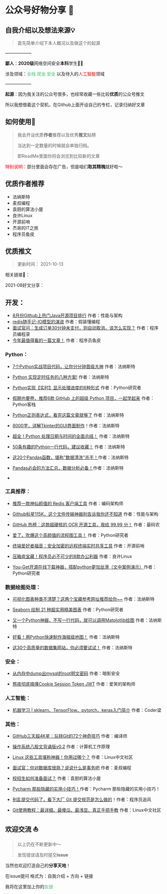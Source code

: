 # 公众号好物分享 :shark:

## 自我介绍以及想法来源💡

> 首先简单介绍下本人概况以及做这个的起源

——————

**鄙人**：**2020级**网络空间安全**本科**学生👨‍🎓

涉及领域：<font color=#41BF6C>全栈</font> <font color=#41BF6C>爬虫</font> <font color=#41BF6C>安全</font> 以及待入的<font color=red>人工智能</font>领域

——————

**起源**：因为我关注的公众号很多，也经常收藏一些比较**优质**的公众号推文

所以我想借着这个契机，在Github上面开设自己的专栏，记录归纳好文章

## 如何使用🧪

> 我会开设优质**作者**推荐以及优秀**推文**贴榜
>
> 当达到一定数量的时候就会单独归档。
>
> 即ReadMe里面你将会浏览到比较新的文章

<font color=red>特别说明</font>：部分里面会存在广告，但是咱们**取其精魄**就好啦～

##  优质作者推荐

- 法纳斯特
- 麦叔编程
- 袁厨的算法小屋
- 良许Linux
- 开源前哨
- 杰哥的IT之旅
- 程序员鱼皮

##  优质推文

> 更新时间： 2021-10-13

相关链接🔗：

2021-08好文分享：

##  开发：

- [8月份Github上热门Java开源项目排行](https://mp.weixin.qq.com/s/UaD7AQclQ7gjpseQ0wEjIw)  作者：性能与架构
- [redis随手记-IO模型的演进](https://mp.weixin.qq.com/s/cLmmw5UqrosjvyKxZuw3Eg) 作者：假装懂编程
- [面试官问：生成订单30分钟未支付，则自动取消，该怎么实现？](https://mp.weixin.qq.com/s/iQnbTLcHA0Nq9JV6f2c-Rw) 作者：程序员编程录
- [今年最值得看的一篇文章！](https://mp.weixin.qq.com/s/iArs_RyR_k5VUizQsQ6gQA) 作者：程序员鱼皮

###  Python：

- [7个Python实战项目代码，让你分分钟晋级大神](https://mp.weixin.qq.com/s/aL3UJJJtv5PqoNIE0ptwYQ)  作者：法纳斯特
- [Python 实现定时任务的八种方案!](https://mp.weixin.qq.com/s/MepVHI3EpksqXHqOREmorA)  作者：法纳斯特

- [Python实现【实时】显示处理进度的6种形式](https://mp.weixin.qq.com/s/JG-BwXddfC6UbAeQnD2Beg) 作者：Python研究者

- [假期也要卷，推荐6款 GitHub 上的超级 Python 项目，一起学起来](https://mp.weixin.qq.com/s/KHjTljhr394APVmFh2PIfA) 作者：Python客栈
- [Python正则表达式，看完这篇文章就够了](https://mp.weixin.qq.com/s/LScPAZiP7GgLiB_UN1oH_Q) 作者：法纳斯特

- [8000字，详解Tkinter的GUI界面制作](https://mp.weixin.qq.com/s/V_B8eQI9TvNmcB73sdin-A)！作者：法纳斯特

- [超全！Python 处理日期与时间的全面总结！](https://mp.weixin.qq.com/s/8yhahVkP46COQoA4yaeQyQ) 作者：法纳斯特
- [50条有趣的Python一行代码，建议收藏！](https://mp.weixin.qq.com/s/vBC6Mte1I4cahr2hJKSfqA) 作者：法纳斯特

- [这20个Pandas函数，堪称"数据清洗"杀手！](https://mp.weixin.qq.com/s/FJ82YM-UbZj5AEF8Zy_LGw)作者：法纳斯特

- [Pandas必会的方法汇总，数据分析必备！](https://mp.weixin.qq.com/s/ePp1lYlitO5PKAhn59xinQ)作者：法纳斯特
- 

###  工具推荐：

- [推荐一款神仙颜值的 Redis 客户端工具](https://mp.weixin.qq.com/s/ghP-oH3VecxHT_w-AGHPrA)  作者：编码架构师

- [Github标星115K，这个文件传输神器别告诉我你还不知道](https://mp.weixin.qq.com/s/GjNm4z-SQIf_aHXUL3Zqkw) 作者：性能与架构

- [GitHub 热榜：这款超硬核的 OCR 开源工具，我给 99.99 分！](https://mp.weixin.qq.com/s/Jg9tmYCAtJwF-AoiG1549g) 作者：最码农
- [爱了，吹爆这个高颜值的流程图工具！](https://mp.weixin.qq.com/s/7WYvUlbjkLkNEonpybRCgw) 作者：Python研究者

- [终端爱好者福音：安全加密的远程终端实时共享工具](https://mp.weixin.qq.com/s/njd715TbP00lS3SJoBVaMQ) 作者：开源前哨

- [压箱底宝藏！程序员必不可少的8款办公利器](https://mp.weixin.qq.com/s/8m-YOW4PZ_pvij53j5mQGw) 作者：良许Linux

- [You-Get开源在线下载神器，搭配python更加丝滑（文中案例演示）](https://mp.weixin.qq.com/s/GJQe40_fw0wwN2CXJHsFUw)作者：Python研究者

###  数据绘图处理：

- [可视化图表种类不清楚？这两个宝藏参考网址推荐给你~~](https://mp.weixin.qq.com/s/3_kQ8m9tdWh536EsniDdeg)  作者：法纳斯特

- [Seaborn 绘制 21 种超实用精美图表](https://mp.weixin.qq.com/s/QRKGjc1fPfsSP_IOxsBi9A)  作者：Python研究者

- [又一个Python神器，不写一行代码，就可以调用Matplotlib绘图](https://mp.weixin.qq.com/s/6ftmwDzlyuCgN5YsX81pKQ) 作者：法纳斯特
- [好看！用Python快速制作海报级地图！](https://mp.weixin.qq.com/s/dLjkBXeSHezs6jg4tRgTEw)  作者：法纳斯特

- [这30个高质量的数据集网站，你必须要试试！](https://mp.weixin.qq.com/s/ZkoU2saT5PLcwj-UqPXYZw) 作者：法纳斯特

###  安全：

- [从内存中dump出mysql的root明文密码](https://mp.weixin.qq.com/s/ZSELyNyZCTN003Po-wKAMA)  作者：暗影安全

- [熬夜彻底搞懂Cookie Session Token JWT](https://mp.weixin.qq.com/s/_XGHtz07A0ESxJPspmNY1Q) 作者：爱笑的架构师

###  人工智能：

- [机器学习 | sklearn、TensorFlow、pytorch、keras入门简介](https://mp.weixin.qq.com/s/ScIHXPyr9jLerJt5Eb9ksA)  作者：Coder梁	

###  其他：

- [GitHub三天超4K星：玩转Git的72个神奇技巧](https://mp.weixin.qq.com/s/cES1R-JI_bM7mnKPdGYUAQ)  作者：编译师

- [操作系统八股文背诵版v0.2](https://mp.weixin.qq.com/s/Ss0Vps19pAkBLZMBrtSN8g) 作者：计算机工作原理

- [Linux 这些工具堪称神器！你用过哪个？](https://mp.weixin.qq.com/s/sRu99R4iudpEWR9OQRPYkQ) 作者：Linux中文社区
- [面试官：你对数据库很熟？说说什么是事务吧](https://mp.weixin.qq.com/s/Fi2uhIvEVuuqiqCmdiojWw) 作者：麦叔编程

- [校招生如何准备面试？](https://mp.weixin.qq.com/s/1NVJscKg1ueLF134FtgNnw) 作者：袁厨的算法小屋

- [Pycharm 那些隐藏的实用小技巧！](https://mp.weixin.qq.com/s/9QfuVum8jUFvKnrv7F5dqA)作者：Pycharm 那些隐藏的实用小技巧！
- [别乱提交代码了，看下大厂 Git 提交规范是怎么做的](https://mp.weixin.qq.com/s/GvoitVTefFxxtjTVM2Wg3g)！作者：程序员追风

- [Git使用教程：最详细、最傻瓜、最浅显、真正手把手教](https://mp.weixin.qq.com/s/Vp5vKQaZIpz3EeZH_QEEgQ) 作者：Linux中文社区

##  欢迎交流 :sailboat:

> 以上仍在不断更新中～
>
> 发现错误请及时提交**issue**

当然也欢迎打造自己的**分享天地**！

在issue提问 格式为：自我介绍 + 方向 + 链接

我将在这里加上你的<font color=#41BF6C>友链</font>
